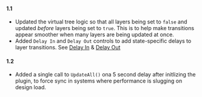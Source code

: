 #### 1.1

- Updated the virtual tree logic so that all layers being set to `false` and updated *before* layers being set to `true`. This is to help make transitions appear smoother when many layers are being updated at once.
- Added `Delay In` and `Delay Out` controls to add state-specific delays to layer transitions. See [Delay In](/README.md#delay-in) & [Delay Out](/README.md#delay-out)

#### 1.2

- Added a single call to `UpdateAll()` ona  5 second delay after initlizing the plugin, to force sync in systems where performance is slugging on design load.